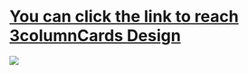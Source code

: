 # [You can click the link to reach 3columnCards Design](https://musatirgithub.github.io/3columnCards/)
![](https://musatirgithub.github.io/3columnCards/3column.gif/)
